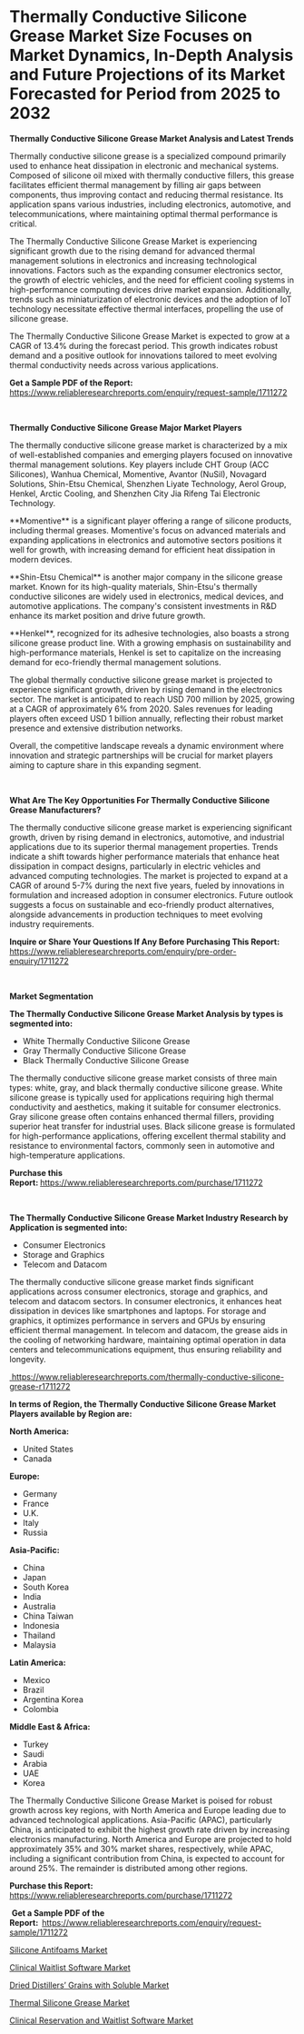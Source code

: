 <p><h1>Thermally Conductive Silicone Grease Market Size Focuses on Market Dynamics, In-Depth Analysis and Future Projections of its Market Forecasted for Period from 2025 to 2032</h1></p><p><strong>Thermally Conductive Silicone Grease Market Analysis and Latest Trends</strong></p>
<p><p>Thermally conductive silicone grease is a specialized compound primarily used to enhance heat dissipation in electronic and mechanical systems. Composed of silicone oil mixed with thermally conductive fillers, this grease facilitates efficient thermal management by filling air gaps between components, thus improving contact and reducing thermal resistance. Its application spans various industries, including electronics, automotive, and telecommunications, where maintaining optimal thermal performance is critical.</p><p>The Thermally Conductive Silicone Grease Market is experiencing significant growth due to the rising demand for advanced thermal management solutions in electronics and increasing technological innovations. Factors such as the expanding consumer electronics sector, the growth of electric vehicles, and the need for efficient cooling systems in high-performance computing devices drive market expansion. Additionally, trends such as miniaturization of electronic devices and the adoption of IoT technology necessitate effective thermal interfaces, propelling the use of silicone grease.</p><p>The Thermally Conductive Silicone Grease Market is expected to grow at a CAGR of 13.4% during the forecast period. This growth indicates robust demand and a positive outlook for innovations tailored to meet evolving thermal conductivity needs across various applications.</p></p>
<p><strong>Get a Sample PDF of the Report:&nbsp;</strong> <a href="https://www.reliableresearchreports.com/enquiry/request-sample/1711272?utm_campaign=36&utm_medium=2&utm_source=Github&utm_content=ia&utm_term=10012025&utm_id=thermally-conductive-silicone-grease">https://www.reliableresearchreports.com/enquiry/request-sample/1711272</a></p>
<p>&nbsp;</p>
<p><strong>Thermally Conductive Silicone Grease Major Market Players</strong></p>
<p><p>The thermally conductive silicone grease market is characterized by a mix of well-established companies and emerging players focused on innovative thermal management solutions. Key players include CHT Group (ACC Silicones), Wanhua Chemical, Momentive, Avantor (NuSil), Novagard Solutions, Shin-Etsu Chemical, Shenzhen Liyate Technology, Aerol Group, Henkel, Arctic Cooling, and Shenzhen City Jia Rifeng Tai Electronic Technology.</p><p>**Momentive** is a significant player offering a range of silicone products, including thermal greases. Momentive's focus on advanced materials and expanding applications in electronics and automotive sectors positions it well for growth, with increasing demand for efficient heat dissipation in modern devices.</p><p>**Shin-Etsu Chemical** is another major company in the silicone grease market. Known for its high-quality materials, Shin-Etsu's thermally conductive silicones are widely used in electronics, medical devices, and automotive applications. The company's consistent investments in R&D enhance its market position and drive future growth.</p><p>**Henkel**, recognized for its adhesive technologies, also boasts a strong silicone grease product line. With a growing emphasis on sustainability and high-performance materials, Henkel is set to capitalize on the increasing demand for eco-friendly thermal management solutions.</p><p>The global thermally conductive silicone grease market is projected to experience significant growth, driven by rising demand in the electronics sector. The market is anticipated to reach USD 700 million by 2025, growing at a CAGR of approximately 6% from 2020. Sales revenues for leading players often exceed USD 1 billion annually, reflecting their robust market presence and extensive distribution networks.</p><p>Overall, the competitive landscape reveals a dynamic environment where innovation and strategic partnerships will be crucial for market players aiming to capture share in this expanding segment.</p></p>
<p>&nbsp;</p>
<p><strong>What Are The Key Opportunities For Thermally Conductive Silicone Grease Manufacturers?</strong></p>
<p><p>The thermally conductive silicone grease market is experiencing significant growth, driven by rising demand in electronics, automotive, and industrial applications due to its superior thermal management properties. Trends indicate a shift towards higher performance materials that enhance heat dissipation in compact designs, particularly in electric vehicles and advanced computing technologies. The market is projected to expand at a CAGR of around 5-7% during the next five years, fueled by innovations in formulation and increased adoption in consumer electronics. Future outlook suggests a focus on sustainable and eco-friendly product alternatives, alongside advancements in production techniques to meet evolving industry requirements.</p></p>
<p><strong>Inquire or Share Your Questions If Any Before Purchasing This Report:</strong> <a href="https://www.reliableresearchreports.com/enquiry/pre-order-enquiry/1711272?utm_campaign=36&utm_medium=2&utm_source=Github&utm_content=ia&utm_term=10012025&utm_id=thermally-conductive-silicone-grease">https://www.reliableresearchreports.com/enquiry/pre-order-enquiry/1711272</a></p>
<p>&nbsp;</p>
<p><strong>Market Segmentation</strong></p>
<p><strong>The Thermally Conductive Silicone Grease Market Analysis by types is segmented into:</strong></p>
<p><ul><li>White Thermally Conductive Silicone Grease</li><li>Gray Thermally Conductive Silicone Grease</li><li>Black Thermally Conductive Silicone Grease</li></ul></p>
<p><p>The thermally conductive silicone grease market consists of three main types: white, gray, and black thermally conductive silicone grease. White silicone grease is typically used for applications requiring high thermal conductivity and aesthetics, making it suitable for consumer electronics. Gray silicone grease often contains enhanced thermal fillers, providing superior heat transfer for industrial uses. Black silicone grease is formulated for high-performance applications, offering excellent thermal stability and resistance to environmental factors, commonly seen in automotive and high-temperature applications.</p></p>
<p><strong>Purchase this Report:&nbsp;</strong><a href="https://www.reliableresearchreports.com/purchase/1711272?utm_campaign=36&utm_medium=2&utm_source=Github&utm_content=ia&utm_term=10012025&utm_id=thermally-conductive-silicone-grease">https://www.reliableresearchreports.com/purchase/1711272</a></p>
<p>&nbsp;</p>
<p><strong>The Thermally Conductive Silicone Grease Market Industry Research by Application is segmented into:</strong></p>
<p><ul><li>Consumer Electronics</li><li>Storage and Graphics</li><li>Telecom and Datacom</li></ul></p>
<p><p>The thermally conductive silicone grease market finds significant applications across consumer electronics, storage and graphics, and telecom and datacom sectors. In consumer electronics, it enhances heat dissipation in devices like smartphones and laptops. For storage and graphics, it optimizes performance in servers and GPUs by ensuring efficient thermal management. In telecom and datacom, the grease aids in the cooling of networking hardware, maintaining optimal operation in data centers and telecommunications equipment, thus ensuring reliability and longevity.</p></p>
<p><a href="https://www.reliableresearchreports.com/thermally-conductive-silicone-grease-r1711272?utm_campaign=36&utm_medium=2&utm_source=Github&utm_content=ia&utm_term=10012025&utm_id=thermally-conductive-silicone-grease">&nbsp;https://www.reliableresearchreports.com/thermally-conductive-silicone-grease-r1711272</a></p>
<p><strong>In terms of Region, the Thermally Conductive Silicone Grease Market Players available by Region are:</strong></p>
<p>
    <p> <strong> North America: </strong>
        <ul>
            <li>United States</li>
            <li>Canada</li>
        </ul>
        </p> 
    <p> <strong> Europe: </strong>
        <ul>
            <li>Germany</li>
            <li>France</li>
            <li>U.K.</li>
            <li>Italy</li>
            <li>Russia</li>
        </ul>
        </p> 
    <p> <strong> Asia-Pacific: </strong>
        <ul>
            <li>China</li>
            <li>Japan</li>
            <li>South Korea</li>
            <li>India</li>
            <li>Australia</li>
            <li>China Taiwan</li>
            <li>Indonesia</li>
            <li>Thailand</li>
            <li>Malaysia</li>
        </ul>
        </p> 
    <p> <strong> Latin America: </strong>
        <ul>
            <li>Mexico</li>
            <li>Brazil</li>
            <li>Argentina Korea</li>
            <li>Colombia</li>
        </ul>
        </p> 
    <p> <strong> Middle East & Africa: </strong>
        <ul>
            <li>Turkey</li>
            <li>Saudi</li>
            <li>Arabia</li>
            <li>UAE</li>
            <li>Korea</li>
        </ul>
    </p>
    </p>
<p><p>The Thermally Conductive Silicone Grease Market is poised for robust growth across key regions, with North America and Europe leading due to advanced technological applications. Asia-Pacific (APAC), particularly China, is anticipated to exhibit the highest growth rate driven by increasing electronics manufacturing. North America and Europe are projected to hold approximately 35% and 30% market shares, respectively, while APAC, including a significant contribution from China, is expected to account for around 25%. The remainder is distributed among other regions.</p></p>
<p><strong>Purchase this Report: </strong><a href="https://www.reliableresearchreports.com/purchase/1711272?utm_campaign=36&utm_medium=2&utm_source=Github&utm_content=ia&utm_term=10012025&utm_id=thermally-conductive-silicone-grease">https://www.reliableresearchreports.com/purchase/1711272</a></p>
<p>&nbsp;<strong>Get a Sample PDF of the Report:&nbsp;&nbsp;</strong><a href="https://www.reliableresearchreports.com/enquiry/request-sample/1711272?utm_campaign=36&utm_medium=2&utm_source=Github&utm_content=ia&utm_term=10012025&utm_id=thermally-conductive-silicone-grease">https://www.reliableresearchreports.com/enquiry/request-sample/1711272</a></p>
<p><strong></strong></p>
<p><p><a href="https://github.com/tasiahtahathorn/Market-Research-Report-List-1/blob/main/silicone-antifoams-market.md?utm_campaign=36&utm_medium=2&utm_source=Github&utm_content=ia&utm_term=10012025&utm_id=thermally-conductive-silicone-grease">Silicone Antifoams Market</a></p><p><a href="https://github.com/tona7vba/Market-Research-Report-List-1/blob/main/clinical-waitlist-software-market.md?utm_campaign=36&utm_medium=2&utm_source=Github&utm_content=ia&utm_term=10012025&utm_id=thermally-conductive-silicone-grease">Clinical Waitlist Software Market</a></p><p><a href="https://github.com/jeastefanowicz7816/Market-Research-Report-List-1/blob/main/dried-distillers-grains-with-soluble-market.md?utm_campaign=36&utm_medium=2&utm_source=Github&utm_content=ia&utm_term=10012025&utm_id=thermally-conductive-silicone-grease">Dried Distillers’ Grains with Soluble Market</a></p><p><a href="https://github.com/oslieselotte2192/Market-Research-Report-List-1/blob/main/thermal-silicone-grease-market.md?utm_campaign=36&utm_medium=2&utm_source=Github&utm_content=ia&utm_term=10012025&utm_id=thermally-conductive-silicone-grease">Thermal Silicone Grease Market</a></p><p><a href="https://github.com/tambraunrue691969/Market-Research-Report-List-1/blob/main/clinical-reservation-and-waitlist-software-market.md?utm_campaign=36&utm_medium=2&utm_source=Github&utm_content=ia&utm_term=10012025&utm_id=thermally-conductive-silicone-grease">Clinical Reservation and Waitlist Software Market</a></p></p>